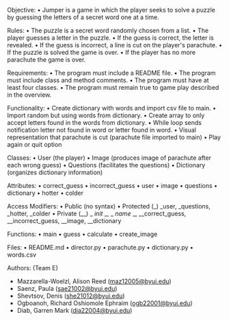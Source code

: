 Objective:
• Jumper is a game in which the player seeks to solve a puzzle by guessing the letters of a secret word one at a time. 

Rules: 
• The puzzle is a secret word randomly chosen from a list.
• The player guesses a letter in the puzzle.
• If the guess is correct, the letter is revealed.
• If the guess is incorrect, a line is cut on the player's parachute.
• If the puzzle is solved the game is over.
• If the player has no more parachute the game is over.

Requirements: 
• The program must include a README file.
• The program must include class and method comments.
• The program must have at least four classes.
• The program must remain true to game play described in the overview.

Functionality: 
• Create dictionary with words and import csv file to main. 
• Import random but using words from dictionary.
• Create array to only accept letters found in the words from dictionary.
• While loop sends notification letter not found in word or letter found in word.
• Visual representation that parachute is cut (parachute file imported to main) 
• Play again or quit option 

Classes: 
• User (the player)
• Image (produces image of parachute after each wrong guess)
• Questions (facilitates the questions)
• Dictionary (organizes dictionary information)

Attributes:
• correct_guess
• incorrect_guess
• user
• image
• questions
• dictionary
• hotter
• colder

Access Modifiers:
• Public (no syntax)
• Protected (_) _user, _questions, _hotter, _colder 
• Private (__) _ _init_ _, _ _name_ _, __correct_guess, __incorrect_guess, __image, __dictionary

Functions:
• main
• guess
• calculate
• create_image 

Files: 
• README.md
• director.py
• parachute.py
• dictionary.py
• words.csv 

Authors: (Team E) 
- Mazzarella-Woelzl, Alison Reed (maz12005@byui.edu)
- Saenz, Paula (sae21002@byui.edu)
- Shevtsov, Denis (she21012@byui.edu)
- Ogboanoh, Richard Oshiomole Ephraim (ogb22001@byui.edu)
- Diab, Garren Mark (dia22004@byui.edu)
